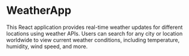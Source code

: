 # WeatherApp
This React application provides real-time weather updates for different locations using weather APIs. Users can search for any city or location worldwide to view current weather conditions, including temperature, humidity, wind speed, and more.
